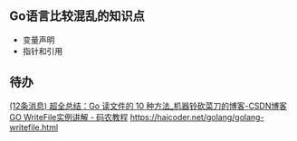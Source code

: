 ## Go语言比较混乱的知识点

- 变量声明
- 指针和引用

## 待办
[(12条消息) 超全总结：Go 读文件的 10 种方法_机器铃砍菜刀的博客-CSDN博客](https://blog.csdn.net/slphahaha/article/details/122995124)
[GO WriteFile实例讲解 - 码农教程](http://www.manongjc.com/detail/31-mzqdxjlbvdssown.html)
https://haicoder.net/golang/golang-writefile.html
